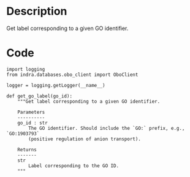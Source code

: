 # Description
Get label corresponding to a given GO identifier.

# Code
```
import logging
from indra.databases.obo_client import OboClient

logger = logging.getLogger(__name__)

def get_go_label(go_id):
    """Get label corresponding to a given GO identifier.

    Parameters
    ----------
    go_id : str
        The GO identifier. Should include the `GO:` prefix, e.g., `GO:1903793`
        (positive regulation of anion transport).

    Returns
    -------
    str
        Label corresponding to the GO ID.
    """

```
